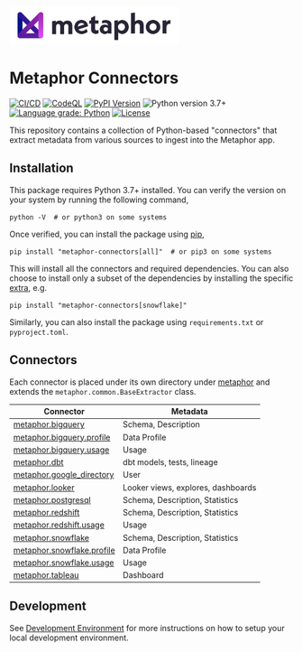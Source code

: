 <img src="./logo.png" width="300" />

# Metaphor Connectors

[![CI/CD](https://github.com/MetaphorData/connectors/actions/workflows/cicd.yml/badge.svg)](https://github.com/MetaphorData/connectors/actions/workflows/cicd.yml)
[![CodeQL](https://github.com/MetaphorData/connectors/workflows/CodeQL/badge.svg)](https://github.com/MetaphorData/connectors/actions/workflows/codeql-analysis.yml)
[![PyPI Version](https://img.shields.io/pypi/v/metaphor-connectors)](https://pypi.org/project/metaphor-connectors/)
![Python version 3.7+](https://img.shields.io/badge/python-3.7%2B-blue)
[![Language grade: Python](https://img.shields.io/lgtm/grade/python/g/MetaphorData/connectors.svg?logo=lgtm&logoWidth=18)](https://lgtm.com/projects/g/MetaphorData/connectors/context:python)
[![License](https://img.shields.io/github/license/MetaphorData/connectors)](https://github.com/MetaphorData/connectors/blob/master/LICENSE)

This repository contains a collection of Python-based "connectors" that extract metadata from various sources to ingest into the Metaphor app.

## Installation

This package requires Python 3.7+ installed. You can verify the version on your system by running the following command,

```shell
python -V  # or python3 on some systems
```

Once verified, you can install the package using [pip](https://docs.python.org/3/installing/index.html),

```shell
pip install "metaphor-connectors[all]"  # or pip3 on some systems
```

This will install all the connectors and required dependencies. You can also choose to install only a subset of the dependencies by installing the specific [extra](https://packaging.python.org/tutorials/installing-packages/#installing-setuptools-extras), e.g.

```shell
pip install "metaphor-connectors[snowflake]"
```

Similarly, you can also install the package using `requirements.txt` or `pyproject.toml`.

## Connectors

Each connector is placed under its own directory under [metaphor](./metaphor) and extends the `metaphor.common.BaseExtractor` class.

| Connector                                                          | Metadata                           |
|--------------------------------------------------------------------|------------------------------------|  
| [metaphor.bigquery](metaphor/bigquery/README.md)                   | Schema, Description                |
| [metaphor.bigquery.profile](metaphor/bigquery/profile/README.md)   | Data Profile                       |
| [metaphor.bigquery.usage](metaphor/bigquery/usage/README.md)       | Usage                              |
| [metaphor.dbt](metaphor/dbt/README.md)                             | dbt models, tests, lineage         |
| [metaphor.google_directory](metaphor/google_directory/README.md)   | User                               |
| [metaphor.looker](metaphor/looker/README.md)                       | Looker views, explores, dashboards |
| [metaphor.postgresql](metaphor/postgresql/README.md)               | Schema, Description, Statistics    |
| [metaphor.redshift](metaphor/redshift/README.md)                   | Schema, Description, Statistics    |
| [metaphor.redshift.usage](metaphor/redshift/usage/README.md)       | Usage                              |
| [metaphor.snowflake](metaphor/snowflake/README.md)                 | Schema, Description, Statistics    |
| [metaphor.snowflake.profile](metaphor/snowflake/profile/README.md) | Data Profile                       |
| [metaphor.snowflake.usage](metaphor/snowflake/usage/README.md)     | Usage                              |
| [metaphor.tableau](metaphor/tableau/README.md)                     | Dashboard                          |

## Development

See [Development Environment](docs/develop.md) for more instructions on how to setup your local development environment.
